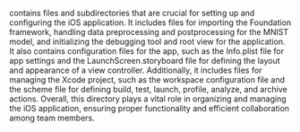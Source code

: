 contains files and subdirectories that are crucial for setting up and configuring the iOS application. It includes files for importing the Foundation framework, handling data preprocessing and postprocessing for the MNIST model, and initializing the debugging tool and root view for the application. It also contains configuration files for the app, such as the Info.plist file for app settings and the LaunchScreen.storyboard file for defining the layout and appearance of a view controller. Additionally, it includes files for managing the Xcode project, such as the workspace configuration file and the scheme file for defining build, test, launch, profile, analyze, and archive actions. Overall, this directory plays a vital role in organizing and managing the iOS application, ensuring proper functionality and efficient collaboration among team members.